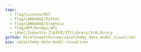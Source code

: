 ```yaml
---
tags:
  - flag/License/MIT
  - flag/LANGUAGE/Python
  - flag/LANGUAGE/Graphviz
  - flag/APP/DevOps/API
  - Label/Industry-工业科学/IT/Library/3rdLibrary
github: Dicklesworthstone/sqlalchemy_data_model_visualizer
pip: sqlalchemy-data-model-visualizer
---
```

